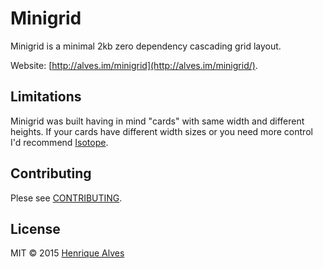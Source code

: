 # Minigrid

Minigrid is a minimal 2kb zero dependency cascading grid layout.

Website: [http://alves.im/minigrid](http://alves.im/minigrid/).

## Limitations

Minigrid was built having in mind "cards" with same width and different heights. If your cards have different width sizes or you need more control I'd recommend [Isotope](http://isotope.metafizzy.co).

## Contributing

Plese see [CONTRIBUTING](CONTRIBUTING.md).

## License

MIT &copy; 2015 [Henrique Alves](http://alves.im)
